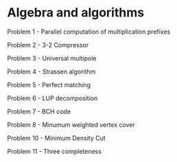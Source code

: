 # Algebra and algorithms

Problem 1 - Parallel computation of multiplication prefixes 

Problem 2 - 3-2 Compressor

Problem 3 - Universal multipole

Problem 4 - Strassen algorithm

Problem 5 - Perfect matching

Problem 6 - LUP decomposition

Problem 7 - BCH code

Problem 8 - Minumum weighted vertex cover

Problem 10 - Minimum Density Cut

Problem 11 - Three completeness
